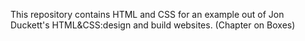 This repository contains HTML and CSS for an example out of Jon Duckett's HTML&CSS:design and build websites. (Chapter on Boxes)
